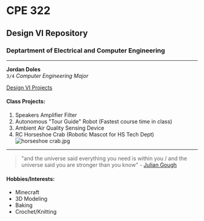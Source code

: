 # CPE 322 
## Design VI Repository
### Deptartment of Electrical and Computer Engineering
---
**Jordan Doles**  
`3/4` *Computer Engineering Major*

[Design VI Projects](https://github.com/JordanDoles/Engineering-Design-VI-Repo/blob/36813ab7cfce3ab55b7dca2632080712704dd55d/README.md)  
  
#### Class Projects:  
1. Speakers Amplifier Filter 
2. Autonomous "Tour Guide" Robot (Fastest course time in class)
3. Ambient Air Quality Sensing Device
4. RC Horseshoe Crab (Robotic Mascot for HS Tech Dept)  
![horseshoe crab.jpg](https://github.com/JordanDoles/Engineering-Design-VI-Repo/blob/5c0ffe885dac82628fc99a537e8a3c7d1ad2c04d/horseshoe%20crab.jpg)
---
> "and the universe said everything you need is within you / and the universe said you are stronger than you know" - [Julian Gough](https://www.theendpoem.com/)  
  
#### Hobbies/Interests:
- Minecraft
- 3D Modeling
- Baking
- Crochet/Knitting
